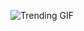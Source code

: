 
<!-- GIF_SECTION -->
![Trending GIF](https://media3.giphy.com/media/v1.Y2lkPThiYjIxNzcyOXo2YTliZ3k0bmFjbDZjbzM5dHB2Z3FpY2plbWJpaG5obHRkZXYzZyZlcD12MV9naWZzX3NlYXJjaCZjdD1n/65n8RPEa3r65q/giphy.gif)
<!-- END_GIF_SECTION -->
